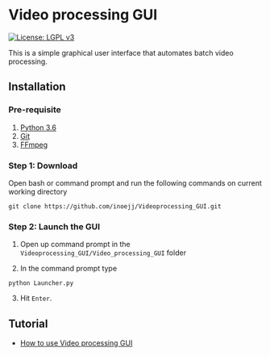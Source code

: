 # Video processing GUI
[![License: LGPL v3](https://img.shields.io/badge/License-LGPL%20v3-pink.svg)](https://www.gnu.org/licenses/lgpl-3.0)

This is a simple graphical user interface that automates batch video processing.

## Installation

### Pre-requisite
1. [Python 3.6](https://www.python.org/downloads/release/python-360/)
2. [Git](https://git-scm.com/downloads) 
3. [FFmpeg](https://m.wikihow.com/Install-FFmpeg-on-Windows)

### Step 1: Download
Open bash or command prompt and run the following commands on current working directory

```
git clone https://github.com/inoejj/Videoprocessing_GUI.git

```

### Step 2: Launch the GUI

1. Open up command prompt in the `Videoprocessing_GUI/Video_processing_GUI` folder

2. In the command prompt type
```
python Launcher.py
```
3. Hit `Enter`.

## Tutorial

- [How to use Video processing GUI](/docs/tutorial.md)
